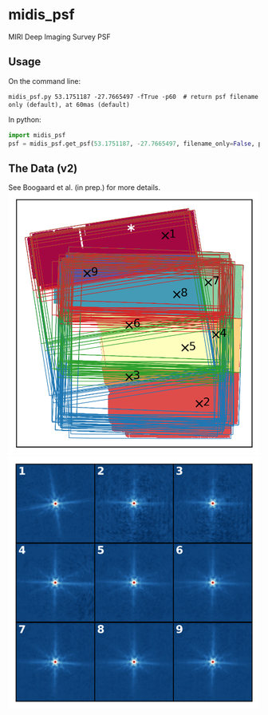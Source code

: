 # midis_psf
MIRI Deep Imaging Survey PSF

## Usage

On the command line:
``` shell
midis_psf.py 53.1751187 -27.7665497 -fTrue -p60  # return psf filename only (default), at 60mas (default)
```

In python:
``` python
import midis_psf
psf = midis_psf.get_psf(53.1751187, -27.7665497, filename_only=False, pixscale=30)   # returns psf data, at 30mas
```

## The Data (v2)
See Boogaard et al. (in prep.) for more details.
![psf_map](data-v2/map_psf.png)
![psf_tmpl](data-v3/60mas/psf9-recovered-v3-60mas.png)
